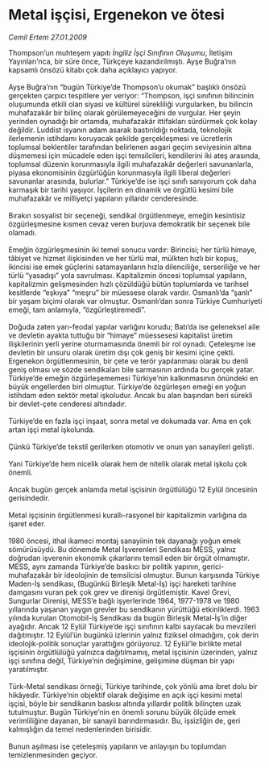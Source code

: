 # Metal işçisi, Ergenekon ve ötesi

*Cemil Ertem 27.01.2009*

<div class="taraf_structure_2col_1zq">
<div class="margen_n">



 <p>Thompson’un muhteşem yapıtı <i>İngiliz İşçi Sınıfının Oluşumu</i>, İletişim Yayınları’nca, bir süre önce, Türkçeye kazandırılmıştı. Ayşe Buğra’nın kapsamlı önsözü kitabı çok daha açıklayıcı yapıyor. <br/><br/>Ayşe Buğra’nın “bugün Türkiye’de Thompson’u okumak” başlıklı önsözü gerçekten çarpıcı tespitlere yer veriyor: “Thompson, işçi sınıfının bilincinin oluşumunda etkili olan siyasi ve kültürel sürekliliği vurgularken, bu bilincin muhafazakâr bir bilinç olarak görülemeyeceğini de vurgular. Her şeyin yerinden oynadığı bir ortamda, muhafazakâr ittifakları sürdürmek çok kolay değildir. Luddist isyanın adam asarak bastırıldığı noktada, teknolojik ilerlemenin istihdamı koruyacak şekilde gerçekleşmesi ve ücretlerin toplumsal beklentiler tarafından belirlenen asgari geçim seviyesinin altına düşmemesi için mücadele eden işçi temsilcileri, kendilerini iki ateş arasında, toplumsal düzenin korunmasıyla ilgili muhafazakâr değerleri savunanlarla, piyasa ekonomisinin özgürlüğün korunmasıyla ilgili liberal değerleri savunanlar arasında, bulurlar.” Türkiye’de ise işçi sınıfı sanıyorum çok daha karmaşık bir tarihi yaşıyor. İşçilerin en dinamik ve örgütlü kesimi bile muhafazakâr ve milliyetçi yapıların yıllardır cenderesinde. <br/><br/>Bırakın sosyalist bir seçeneği, sendikal örgütlenmeye, emeğin kesintisiz özgürleşmesine kısmen cevaz veren burjuva demokratik bir seçenek bile olamadı. <br/><br/>Emeğin özgürleşmesinin iki temel sonucu vardır: Birincisi; her türlü himaye, tâbiyet ve hizmet ilişkisinden ve her türlü mal, mülkten hızlı bir kopuş, ikincisi ise emek güçlerini satamayanların hızla dilenciliğe, serseriliğe ve her türlü “yasadışı” yola savrulması. Kapitalizmin öncesi toplumsal yapıların, kapitalizmin gelişmesinden hızlı çözüldüğü bütün toplumlarda ve tarihsel kesitlerde “eşkıya” “meşru” bir müessese olarak vardır. Osmanlı’da “şanlı” bir yaşam biçimi olarak var olmuştur. Osmanlı’dan sonra Türkiye Cumhuriyeti emeği, tam anlamıyla, “özgürleştiremedi”. <br/><br/>Doğuda zaten yarı-feodal yapılar varlığını korudu; Batı’da ise geleneksel aile ve devletin ayakta tuttuğu bir “himaye” müessesesi kapitalist üretim ilişkilerinin yerli yerine oturmamasında önemli bir rol oynadı. Çeteleşme ise devletin bir unsuru olarak üretim dışı çok geniş bir kesimi içine çekti. Ergenekon örgütlenmesinin, bir çete ve terör yapılanması olarak bu denli geniş olması ve sözde sendikaları bile sarmasının ardında bu gerçek yatar. Türkiye’de emeğin özgürleşememesi Türkiye’nin kalkınmasının önündeki en büyük engellerden biri olmuştur. Türkiye’de özgürleşen emeği en yoğun istihdam eden sektör metal işkoludur. Ancak bu alan başından beri sürekli bir devlet-çete cenderesi altındadır. <br/><br/>Türkiye’de en fazla işçi inşaat, sonra metal ve dokumada var. Ama en çok artan işçi metal işkolunda. <br/><br/>Çünkü Türkiye’de tekstil gerilerken otomotiv ve onun yan sanayileri gelişti. <br/><br/>Yani Türkiye’de hem nicelik olarak hem de nitelik olarak metal işkolu çok önemli. <br/><br/>Ancak bugün gerçek anlamda metal işçisinin örgütlülüğü 12 Eylül öncesinin gerisindedir. <br/><br/>Metal işçisinin örgütlenmesi kurallı-rasyonel bir kapitalizmin varlığına da işaret eder. <br/><br/>1980 öncesi, ithal ikameci montaj sanayiinin tek dayanağı yoğun emek sömürüsüydü. Bu dönemde Metal İşverenleri Sendikası MESS, yalnız doğrudan işverenin ekonomik çıkarlarını temsil eden bir örgüt olmamıştır. MESS, aynı zamanda Türkiye’de baskıcı bir politik yapının, gerici-muhafazakâr bir ideolojinin de temsilcisi olmuştur. Bunun karşısında Türkiye Maden-İş sendikası, (Bugünkü Birleşik Metal-İş) işçi hareketi tarihine damgasını vuran pek çok grev ve direnişi örgütlemiştir. Kavel Grevi, Sungurlar Direnişi, MESS’e bağlı işyerlerinde 1964, 1977-1978 ve 1980 yıllarında yaşanan yaygın grevler bu sendikanın yürüttüğü etkinliklerdi. 1963 yılında kurulan Otomobil-İş Sendikası da bugün Birleşik Metal-İş’in diğer ayağıdır. Ancak 12 Eylül Türkiye’de işçi sınıfının kalbi sayılacak bu mevzileri dağıtmıştır. 12 Eylül’ün bugünkü izlerinin yalnız fiziksel olmadığını, çok derin ideolojik-politik sonuçlar yarattığını görüyoruz. 12 Eylül’le birlikte metal işçisinin örgütlülüğü yalnızca dağıtılmamış, metal işçisinin üzerinden, yalnız işçi sınıfına değil, Türkiye’nin değişimine, gelişimine düşman bir yapı yaratılmıştır. <br/><br/>Türk-Metal sendikası örneği, Türkiye tarihinde, çok yönlü ama ibret dolu bir hikâyedir. Türkiye’nin objektif olarak değişime en açık işçi kesimi metal işçisi, böyle bir sendikanın baskısı altında yıllardır politik bilinçten uzak tutulmuştur. Bugün Türkiye’nin en önemli sorunu büyük ölçüde emek verimliliğine dayanan, bir sanayii barındırmasıdır. Bu, işsizliğin de, geri kalmışlığın da temel nedenlerinden birisidir. <br/><br/>Bunun aşılması ise çeteleşmiş yapıların ve anlayışın bu toplumdan temizlenmesinden geçiyor.</p>

<br/>


<div id="taraf_not">
</div>

</div>


</div>
